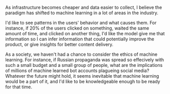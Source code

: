 As infrastructure becomes cheaper and data easier to collect, I believe the paradigm has shifted to machine learning in a lot of areas in the industry.

I'd like to see patterns in the users' behavior and what causes them. For instance, if 20% of the users clicked on something, waited the same amount of time, and clicked on another thing, I'd like the model give me that information so I can infer information that could potentially improve the product, or give insights for better content delivery.

As a society, we haven't had a chance to consider the ethics of machine learning. For instance, if Russian propaganda was spread so effecively with such a small budget and a small group of people, what are the implications of millions of machine learned bot accounts plagueing social media? Whatever the future might hold, it seems inevitable that machine learning would be a part of it, and I'd like to be knowledgeable enough to be ready for that time.
